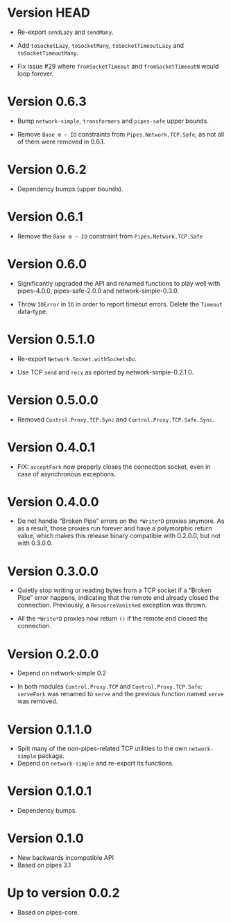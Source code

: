 # Version HEAD

* Re-export `sendLazy` and `sendMany`.

* Add `toSocketLazy`, `toSocketMany`, `toSocketTimeoutLazy` and
  `toSocketTimeoutMany`.

* Fix issue #29 where `fromSocketTimeout` and `fromSocketTimeoutN`
  would loop forever.


# Version 0.6.3

* Bump `network-simple`, `transformers` and `pipes-safe` upper bounds.

* Remove `Base m ~ IO` constraints from `Pipes.Network.TCP.Safe`, as
  not all of them were removed in 0.6.1.


# Version 0.6.2

* Dependency bumps (upper bounds).


# Version 0.6.1

* Remove the `Base m ~ IO` constraint from `Pipes.Network.TCP.Safe`


# Version 0.6.0

* Significantly upgraded the API and renamed functions to play well with
  pipes-4.0.0, pipes-safe-2.0.0 and network-simple-0.3.0.

* Throw `IOError` in `IO` in order to report timeout errors. Delete
  the `Timeout` data-type.


# Version 0.5.1.0

* Re-export `Network.Socket.withSocketsDo`.

* Use TCP `send` and `recv` as eported by network-simple-0.2.1.0.


# Version 0.5.0.0

* Removed `Control.Proxy.TCP.Sync` and `Control.Proxy.TCP.Safe.Sync`.


# Version 0.4.0.1

* FIX: `acceptFork` now properly closes the connection socket, even in
  case of asynchronous exceptions.


# Version 0.4.0.0

* Do not handle “Broken Pipe” errors on the `*Write*D` proxies anymore.
  As as a result, those proxies run forever and have a polymorphic
  return value, which makes this release binary compatible with 0.2.0.0,
  but not with 0.3.0.0.


# Version 0.3.0.0

* Quietly stop writing or reading bytes from a TCP socket if a
  “Broken Pipe” error happens, indicating that the remote end
  already closed the connection. Previously, a `ResourceVanished`
  exception was thrown.

* All the `*Write*D` proxies now return `()` if the remote end
  closed the connection.


# Version 0.2.0.0

* Depend on network-simple 0.2

* In both modules `Control.Proxy.TCP` and `Control.Proxy.TCP.Safe`:
  `serveFork` was renamed to `serve` and the previous function named
  `serve` was removed.


# Version 0.1.1.0

* Split many of the non-pipes-related TCP utilities to the own
  `network-simple` package.
* Depend on `network-simple` and re-export its functions.


# Version 0.1.0.1

* Dependency bumps.


# Version 0.1.0

* New backwards incompatible API
* Based on pipes 3.1


# Up to version 0.0.2

* Based on pipes-core.
